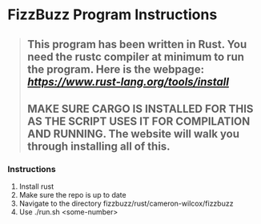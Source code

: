# FizzBuzz Program Instructions

> ## This program has been written in Rust. You need the **rustc** compiler at minimum to run the program. Here is the webpage: *https://www.rust-lang.org/tools/install*
> ## MAKE SURE **CARGO** IS INSTALLED FOR THIS AS THE SCRIPT USES IT FOR COMPILATION AND RUNNING. The website will walk you through installing all of this.

### Instructions
1. Install rust
2. Make sure the repo is up to date
3. Navigate to the directory fizzbuzz/rust/cameron-wilcox/fizzbuzz
4. Use ./run.sh \<some-number\>

 